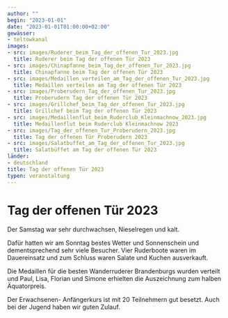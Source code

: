 ```yaml
---
author: ""
begin: "2023-01-01"
date: "2023-01-01T01:00:00+02:00"
gewässer: 
- teltowkanal
images:
- src: images/Ruderer_beim_Tag_der_offenen_Tur_2023.jpg
  title: Ruderer beim Tag der offenen Tür 2023
- src: images/Chinapfanne_beim_Tag_der_offenen_Tur_2023.jpg
  title: Chinapfanne beim Tag der offenen Tür 2023
- src: images/Medaillen_verteilen_am_Tag_der_offenen_Tur_2023.jpg
  title: Medaillen verteilen am Tag der offenen Tür 2023
- src: images/Proberudern_Tag_der_offenen_Tur_2023.jpg
  title: Proberudern Tag der offenen Tür 2023
- src: images/Grillchef_beim_Tag_der_offenen_Tur_2023.jpg
  title: Grillchef beim Tag der offenen Tür 2023
- src: images/Medaillenflut_beim_Ruderclub_Kleinmachnow_2023.jpg
  title: Medaillenflut beim Ruderclub Kleinmachnow 2023
- src: images/Tag_der_offenen_Tur_Proberudern_2023.jpg
  title: Tag der offenen Tür Proberudern 2023
- src: images/Salatbuffet_am_Tag_der_offenen_Tur_2023.jpg
  title: Salatbüffet am Tag der offenen Tür 2023
länder:
- deutschland
title: Tag der offenen Tür 2023
typen: veranstaltung
---
```



# Tag der offenen Tür 2023


Der Samstag war sehr durchwachsen, Nieselregen und kalt.

Dafür hatten wir am Sonntag bestes Wetter und Sonnenschein und dementsprechend sehr viele Besucher. Vier Ruderboote waren im Dauereinsatz und zum Schluss waren Salate und Kuchen ausverkauft.

Die Medaillen für die besten Wanderruderer Brandenburgs wurden verteilt und Paul, Lisa, Florian und Simone erhielten die Auszeichnung zum halben Äquatorpreis.

Der Erwachsenen- Anfängerkurs ist mit 20 Teilnehmern gut besetzt. Auch bei der Jugend haben wir guten Zulauf.
